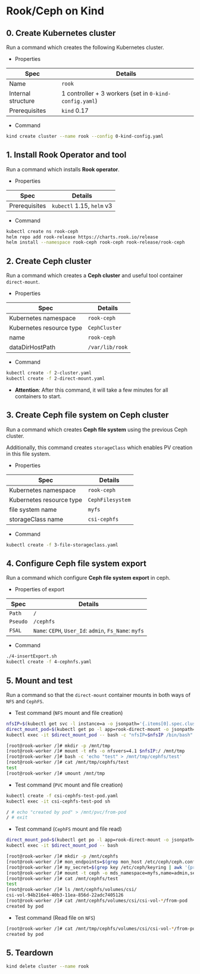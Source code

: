 # Rook/Ceph on Kind 


## 0. Create Kubernetes cluster

Run a command which creates the following Kubernetes cluster.

- Properties

| Spec | Details|
|---|---|
| Name | `rook` |
| Internal structure | 1 controller + 3 workers (set in `0-kind-config.yaml`) |
| Prerequisites | `kind` 0.17 |

- Command

```sh
kind create cluster --name rook --config 0-kind-config.yaml
```

## 1. Install Rook Operator and tool

Run a command which installs **Rook operator**.

- Properties

| Spec | Details|
|---|---|
| Prerequisites | `kubectl` 1.15, `helm` v3 |

- Command

```sh
kubectl create ns rook-ceph
helm repo add rook-release https://charts.rook.io/release
helm install --namespace rook-ceph rook-ceph rook-release/rook-ceph
```

## 2. Create Ceph cluster

Run a command which creates a **Ceph cluster** and useful tool container `direct-mount`.

- Properties

| Spec | Details|
|---|---|
| Kubernetes namespace | `rook-ceph` |
| Kubernetes resource type | `CephCluster` |
| name | `rook-ceph` |
| dataDirHostPath | `/var/lib/rook` |

- Command

```sh
kubectl create -f 2-cluster.yaml
kubectl create -f 2-direct-mount.yaml
```

* **Attention**: After this command, it will take a few minutes for all containers to start.

## 3. Create Ceph file system on Ceph cluster

Run a command which creates **Ceph file system** using the previous Ceph cluster. 

Additionally, this command creates `storageClass` which enables PV creation in this file system.

- Properties

| Spec | Details|
|---|---|
| Kubernetes namespace | `rook-ceph` |
| Kubernetes resource type | `CephFilesystem` |
| file system name | `myfs` |
| storageClass name | `csi-cephfs` |

- Command

```sh
kubectl create -f 3-file-storageclass.yaml 
```

## 4. Configure Ceph file system export

Run a command which configure **Ceph file system export** in ceph.

- Properties of export

| Spec | Details|
|---|---|
| `Path` | `/`|
| `Pseudo` | `/cephfs` |
| `FSAL` | `Name`: `CEPH`, `User_Id`: `admin`, `Fs_Name`: `myfs` |.

- Command

```sh
./4-insertExport.sh
kubectl create -f 4-cephnfs.yaml 
```

## 5. Mount and test

Run a command so that the `direct-mount` container mounts in both ways of `NFS` and `CephFS`.

- Test command (`NFS` mount and file creation)

```sh
nfsIP=$(kubectl get svc -l instance=a -o jsonpath='{.items[0].spec.clusterIP}')
direct_mount_pod=$(kubectl get po -l app=rook-direct-mount -o jsonpath='{.items[0].metadata.name}')
kubectl exec -it $direct_mount_pod -- bash -c "nfsIP=$nfsIP /bin/bash"

[root@rook-worker /]# mkdir -p /mnt/tmp
[root@rook-worker /]# mount -t nfs -o nfsvers=4.1 $nfsIP:/ /mnt/tmp
[root@rook-worker /]# bash -c 'echo "test" > /mnt/tmp/cephfs/test'
[root@rook-worker /]# cat /mnt/tmp/cephfs/test
test
[root@rook-worker /]# umount /mnt/tmp
```

- Test command (`PVC` mount and file creation)

```sh
kubectl create -f csi-cephfs-test-pod.yaml 
kubectl exec -it csi-cephfs-test-pod sh

/ # echo "created by pod" > /mnt/pvc/from-pod
/ # exit
```

- Test command (`CephFS` mount and file read)

```sh
direct_mount_pod=$(kubectl get po -l app=rook-direct-mount -o jsonpath='{.items[0].metadata.name}')
kubectl exec -it $direct_mount_pod -- bash

[root@rook-worker /]# mkdir -p /mnt/cephfs
[root@rook-worker /]# mon_endpoints=$(grep mon_host /etc/ceph/ceph.conf | awk '{print $3}')
[root@rook-worker /]# my_secret=$(grep key /etc/ceph/keyring | awk '{print $3}')
[root@rook-worker /]# mount -t ceph -o mds_namespace=myfs,name=admin,secret=$my_secret $mon_endpoints:/ /mnt/cephfs
[root@rook-worker /]# cat /mnt/cephfs/test
test
[root@rook-worker /]# ls /mnt/cephfs/volumes/csi/  
csi-vol-94b216e4-40b3-11ea-856d-22adc7405126
[root@rook-worker /]# cat /mnt/cephfs/volumes/csi/csi-vol-*/from-pod
created by pod

```

- Test command (Read file on `NFS`)

```sh
[root@rook-worker /]# cat /mnt/tmp/cephfs/volumes/csi/csi-vol-*/from-pod
created by pod
```

## 5. Teardown

```sh
kind delete cluster --name rook
```
